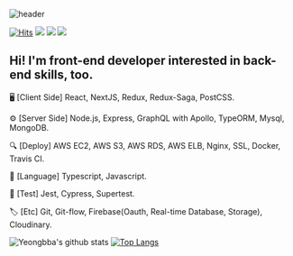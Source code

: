 ![header](https://capsule-render.vercel.app/api?type=wave&color=E45D4C&height=240&section=header&text=LEE%20YEONG%20MO&fontSize=55&fontColor=ffffff&fontAlignY=30&animation=twinkling)

[![Hits](https://hits.seeyoufarm.com/api/count/incr/badge.svg?url=https%3A%2F%2Fgithub.com%2Fyeongbba)](https://hits.seeyoufarm.com)
  <a href="https://blog.naver.com/samm162"><img src="https://img.shields.io/badge/Tech%20Blog-11B48A?style=flat-square&logo=NativeScript&logoColor=white&link=https://blog.naver.com/samm162"/></a>
  <a href="https://www.instagram.com/martien_lee/"><img src="https://img.shields.io/badge/Instagram-E4405F?style=flat-square&logo=Instagram&logoColor=white&link=https://www.instagram.com/martien_lee/"/></a>
  <a href="mailto:yeongmolee2@gmail.com"><img src="https://img.shields.io/badge/Gmail-d14836?style=flat-square&logo=Gmail&logoColor=white&link=yeongmolee2@gmail.com"/></a>

## Hi! I'm front-end developer interested in back-end skills, too.

🖥 [Client Side] React, NextJS, Redux, Redux-Saga, PostCSS.

⚙️ [Server Side] Node.js, Express, GraphQL with Apollo, TypeORM, Mysql, MongoDB.

🔍 [Deploy] AWS EC2, AWS S3, AWS RDS, AWS ELB, Nginx, SSL, Docker, Travis CI.

📗 [Language] Typescript, Javascript.

📃 [Test] Jest, Cypress, Supertest.

🏷 [Etc] Git, Git-flow, Firebase(Oauth, Real-time Database, Storage), Cloudinary.  

![Yeongbba's github stats](https://github-readme-stats.vercel.app/api?username=yeongbba&show_icons=true&hide_border=true)
[![Top Langs](https://github-readme-stats.vercel.app/api/top-langs/?username=yeongbba&layout=compact)](https://github.com/anuraghazra/github-readme-stats)

